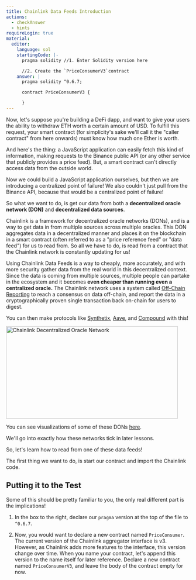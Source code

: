 ```yaml
---
title: Chainlink Data Feeds Introduction
actions:
  - checkAnswer
  - hints
requireLogin: true
material:
  editor:
    language: sol
    startingCode: |-
      pragma solidity //1. Enter Solidity version here

      //2. Create the `PriceConsumerV3`contract
    answer: |
      pragma solidity ^0.6.7;

      contract PriceConsumerV3 {

      }
---
```


Now, let's suppose you're building a DeFi dapp, and want to give your users the ability to withdraw ETH worth a certain amount of USD. To fulfill this request, your smart contract (for simplicity's sake we'll call it the "caller contract" from here onwards) must know how much one Ether is worth.

And here's the thing: a JavaScript application can easily fetch this kind of information, making requests to the Binance public API (or any other service that publicly provides a price feed). But, a smart contract can't directly access data from the outside world.

Now we could build a JavaScript application ourselves, but then we are introducing a centralized point of failure! We also couldn't just pull from the Binance API, because that would be a centralized point of failure!

So what we want to do, is get our data from both a **decentralized oracle network (DON)** and **decentralized data sources**.

Chainlink is a framework for decentralized oracle networks (DONs), and is a way to get data in from multiple sources across multiple oracles. This DON aggregates data in a decentralized manner and places it on the blockchain in a smart contract (often referred to as a "price reference feed" or "data feed") for us to read from. So all we have to do, is read from a contract that the Chainlink network is constantly updating for us!

Using Chainlink Data Feeds is a way to cheaply, more accurately, and with more security gather data from the real world in this decentralized context. Since the data is coming from multiple sources, multiple people can partake in the ecosystem and it becomes **even cheaper than running even a centralized oracle.** The Chainlink network uses a system called <a href="https://docs.chain.link/docs/off-chain-reporting/" target="_blank">Off-Chain Reporting</a> to reach a consensus on data off-chain, and report the data in a cryptographically proven single transaction back on-chain for users to digest.

You can then make protocols like <a href="https://synthetix.io/" target="_blank">Synthetix</a>, <a href="https://aave.com/" target="_blank">Aave</a>, and <a href="https://compound.finance/" target="_blank">Compound</a> with this!

<img src="ASSET_PATH/static/image/lesson-19/price-feed-diagram.png" alt="Chainlink Decentralized Oracle Network" height="253" width="469">

You can see visualizations of some of these DONs <a href="https://data.chain.link/" target="_blank">here</a>.

We'll go into exactly how these networks tick in later lessons.

So, let's learn how to read from one of these data feeds!

The first thing we want to do, is start our contract and import the Chainlink code.

## Putting it to the Test

Some of this should be pretty familiar to you, the only real different part is the implications!

1. In the box to the right, declare our `pragma` version at the top of the file to `^0.6.7`.

2. Now, you would want to declare a new contract named `PriceConsumer`. The current version of the Chainlink aggregator interface is v3. However, as Chainlink adds more features to the interface, this version change over time. When you name your contract, let's append this version to the name itself for later reference. Declare a new contract named `PriceConsumerV3`, and leave the body of the contract empty for now.
